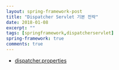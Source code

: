 ```yaml
---
layout: spring-framework-post
title: "Dispatcher Servlet 기본 전략"
date: 2018-01-08
excerpt: ""
tags: [springframework,dispatcherservlet]
spring-framework: true
comments: true
---
```



* [dispatcher.properties](https://github.com/spring-projects/spring-framework/blob/bc14c5ba83e1f211628456bbccce7b2531aac58c/spring-webmvc/src/main/resources/org/springframework/web/servlet/DispatcherServlet.properties)
